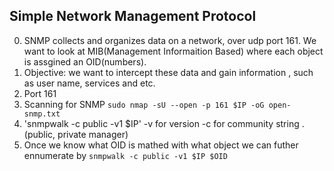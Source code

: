 ## Simple Network Management Protocol 
0. SNMP collects and organizes data on a network, over udp port 161. We want to look at MIB(Management Informaition Based) where each object is assgined an OID(numbers).
1. Objective: we want to intercept these data and gain information , such as user name, services and etc.  
2. Port 161
3. Scanning for SNMP `sudo nmap -sU --open -p 161 $IP -oG open-snmp.txt`
4. 'snmpwalk -c public -v1 $IP'  -v for version -c for community string . (public, private manager)
5. Once we know what OID is mathed with what object we can futher ennumerate by `snmpwalk -c public -v1 $IP $OID`
